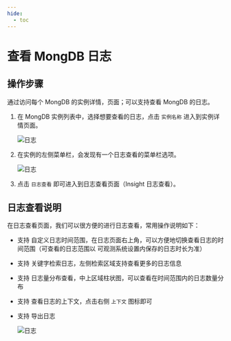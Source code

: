 ```yaml
---
hide:
  - toc
---
```


# 查看 MongDB 日志

## 操作步骤

通过访问每个 MongDB 的实例详情，页面；可以支持查看 MongDB 的日志。

1. 在 MongDB 实例列表中，选择想要查看的日志，点击 `实例名称` 进入到实例详情页面。

    ![日志](../images/logs01.jpg)

2. 在实例的左侧菜单栏，会发现有一个日志查看的菜单栏选项。

    ![日志](../images/logs02.jpg)

3. 点击 `日志查看` 即可进入到日志查看页面（Insight 日志查看）。

## 日志查看说明

在日志查看页面，我们可以很方便的进行日志查看，常用操作说明如下：

* 支持 自定义日志时间范围，在日志页面右上角，可以方便地切换查看日志的时间范围（可查看的日志范围以 可观测系统设置内保存的日志时长为准）
* 支持 关键字检索日志，左侧检索区域支持查看更多的日志信息
* 支持 日志量分布查看，中上区域柱状图，可以查看在时间范围内的日志数量分布
* 支持 查看日志的上下文，点击右侧 `上下文` 图标即可
* 支持 导出日志

    ![日志](../images/logs03.jpg)
